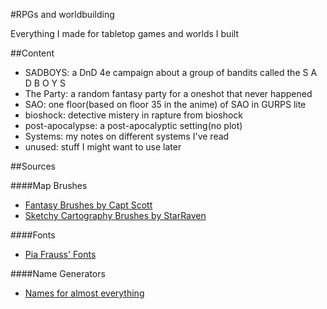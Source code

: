 #RPGs and worldbuilding

Everything I made for tabletop games and worlds I built

##Content 

* SADBOYS: a DnD 4e campaign about a group of bandits called the S A D B O Y S
* The Party: a random fantasy party for a oneshot that never happened
* SAO: one floor(based on floor 35 in the anime) of SAO in GURPS lite
* bioshock: detective mistery in rapture from bioshock
* post-apocalypse: a post-apocalyptic setting(no plot)
* Systems: my notes on different systems I've read
* unused: stuff I might want to use later

##Sources

####Map Brushes

* [Fantasy Brushes by Capt Scott](http://captscott.deviantart.com/art/Fantasy-Brush-Pack-01-191047320) 
* [Sketchy Cartography Brushes by StarRaven](http://starraven.deviantart.com/art/Sketchy-Cartography-Brushes-198264358) 

####Fonts
* [Pia Frauss' Fonts](http://www.pia-frauss.de/fonts/)

####Name Generators
* [Names for almost everything](http://fantasynamegenerators.com/)
